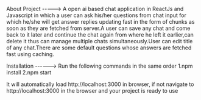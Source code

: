 About Project -----> 
A open ai based chat application in ReactJs and Javascript in which a user can ask his/her questions from chat input for which he/she will get answer replies updating fast in the form of chunks as soon as they are fetched from server.A user can save any chat and come back to it later and continue the chat again from where he left it earlier,can delete it thus can manage multiple chats simultaneously.User can edit title of any chat.There are some default questions whose answers are fetched fast using caching.

Installation ------>
Run the following commands in the same order
1.npm install
2.npm start

It will automatically load http://localhost:3000 in browser, if not navigate to http://localhost:3000 in the browser and your project is ready to use


